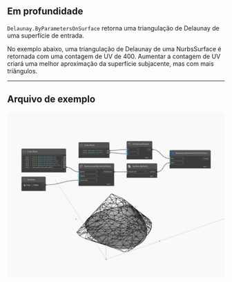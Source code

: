 ## Em profundidade
`Delaunay.ByParametersOnSurface` retorna uma triangulação de Delaunay de uma superfície de entrada.

No exemplo abaixo, uma triangulação de Delaunay de uma NurbsSurface é retornada com uma contagem de UV de 400. Aumentar a contagem de UV criará uma melhor aproximação da superfície subjacente, mas com mais triângulos.

___
## Arquivo de exemplo

![ByParametersOnSurface](./Tessellation.Delaunay.ByParametersOnSurface_img.jpg)

